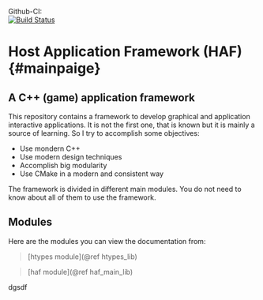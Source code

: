 Github-CI:<br>
[![Build Status][github_windows_status]][github_windows_link]<br>

[github_windows_status]: https://github.com/LeDYoM/hhaf/actions/workflows/cmake.yml/badge.svg
[github_windows_link]: https://github.com/LeDYoM/hhaf/actions/workflows/cmake.yml

# Host Application Framework (HAF)  {#mainpaige}

## A C++ (game) application framework

This repository contains a framework to develop graphical and application
interactive applications. It is not the first one, that is known but it is
mainly a source of learning. So I try to accomplish some objectives:
* Use mondern C++
* Use modern design techniques
* Accomplish big modularity
* Use CMake in a modern and consistent way

The framework is divided in different main modules. You do not need to know
about all of them to use the framework.

## Modules
Here are the modules you can view the documentation from:
> [htypes module](@ref htypes_lib)

> [haf module](@ref haf_main_lib)

dgsdf